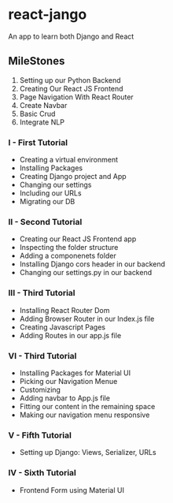 # react-jango
An app to learn both Django and React 

## MileStones
<ol>
    <li> Setting up our Python Backend</li>
    <li> Creating Our React JS Frontend</li>
    <li> Page Navigation With React Router</li>
    <li> Create Navbar</li>
    <li> Basic Crud</li>
    <li> Integrate NLP</li>
</ol>

### I - First Tutorial
<ul>
    <li> Creating a virtual environment</li>
    <li> Installing Packages</li>
    <li> Creating Django project and App</li>
    <li> Changing our settings</li>
    <li> Including our URLs</li>
    <li> Migrating our DB</li>
</ul>

### II - Second Tutorial
<ul>
    <li> Creating our React JS Frontend app</li>
    <li> Inspecting the folder structure</li>
    <li> Adding a componenets folder</li>
    <li> Installing Django cors header in our backend</li>
    <li> Changing our settings.py in our backend</li>
</ul>

### III - Third Tutorial
<ul>
    <li> Installing React Router Dom</li>
    <li> Adding Browser Router in our Index.js file</li>
    <li> Creating Javascript Pages</li>
    <li> Adding Routes in our app.js file</li>
</ul>

### VI - Third Tutorial
<ul>
    <li> Installing Packages for Material UI</li>
    <li> Picking our Navigation Menue</li>
    <li> Customizing</li>
    <li> Adding navbar to App.js file</li>
    <li> Fitting our content in the remaining space</li>
    <li> Making our navigation menu responsive</li>
</ul>

### V - Fifth Tutorial
<ul>
    <li> Setting up Django: Views, Serializer, URLs</li>
</ul>

### IV - Sixth Tutorial
<ul>
    <li> Frontend Form using Material UI</li>
</ul>



